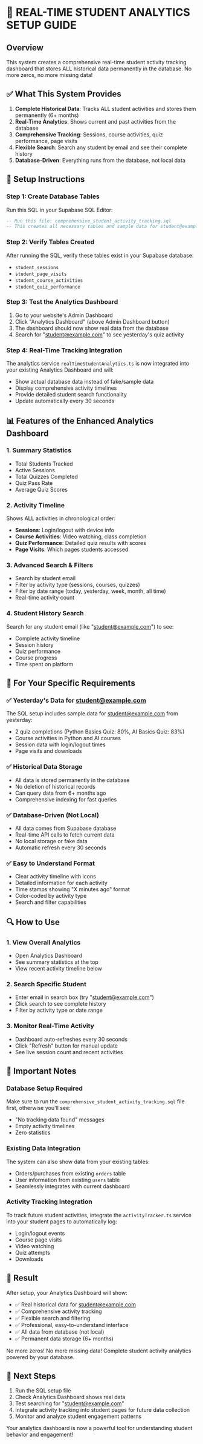 # 🚀 REAL-TIME STUDENT ANALYTICS SETUP GUIDE

## Overview
This system creates a comprehensive real-time student activity tracking dashboard that stores ALL historical data permanently in the database. No more zeros, no more missing data!

## ✅ What This System Provides

1. **Complete Historical Data**: Tracks ALL student activities and stores them permanently (6+ months)
2. **Real-Time Analytics**: Shows current and past activities from the database
3. **Comprehensive Tracking**: Sessions, course activities, quiz performance, page visits
4. **Flexible Search**: Search any student by email and see their complete history
5. **Database-Driven**: Everything runs from the database, not local data

## 🔧 Setup Instructions

### Step 1: Create Database Tables
Run this SQL in your Supabase SQL Editor:

```sql
-- Run this file: comprehensive_student_activity_tracking.sql
-- This creates all necessary tables and sample data for student@example.com
```

### Step 2: Verify Tables Created
After running the SQL, verify these tables exist in your Supabase database:
- `student_sessions`
- `student_page_visits` 
- `student_course_activities`
- `student_quiz_performance`

### Step 3: Test the Analytics Dashboard
1. Go to your website's Admin Dashboard
2. Click "Analytics Dashboard" (above Admin Dashboard button)
3. The dashboard should now show real data from the database
4. Search for "student@example.com" to see yesterday's quiz activity

### Step 4: Real-Time Tracking Integration
The analytics service `realTimeStudentAnalytics.ts` is now integrated into your existing Analytics Dashboard and will:
- Show actual database data instead of fake/sample data
- Display comprehensive activity timelines
- Provide detailed student search functionality
- Update automatically every 30 seconds

## 📊 Features of the Enhanced Analytics Dashboard

### 1. Summary Statistics
- Total Students Tracked
- Active Sessions
- Total Quizzes Completed
- Quiz Pass Rate
- Average Quiz Scores

### 2. Activity Timeline
Shows ALL activities in chronological order:
- **Sessions**: Login/logout with device info
- **Course Activities**: Video watching, class completion
- **Quiz Performance**: Detailed quiz results with scores
- **Page Visits**: Which pages students accessed

### 3. Advanced Search & Filters
- Search by student email
- Filter by activity type (sessions, courses, quizzes)
- Filter by date range (today, yesterday, week, month, all time)
- Real-time activity count

### 4. Student History Search
Search for any student email (like "student@example.com") to see:
- Complete activity timeline
- Session history
- Quiz performance
- Course progress
- Time spent on platform

## 🎯 For Your Specific Requirements

### ✅ Yesterday's Data for student@example.com
The SQL setup includes sample data for student@example.com from yesterday:
- 2 quiz completions (Python Basics Quiz: 80%, AI Basics Quiz: 83%)
- Course activities in Python and AI courses
- Session data with login/logout times
- Page visits and downloads

### ✅ Historical Data Storage
- All data is stored permanently in the database
- No deletion of historical records
- Can query data from 6+ months ago
- Comprehensive indexing for fast queries

### ✅ Database-Driven (Not Local)
- All data comes from Supabase database
- Real-time API calls to fetch current data
- No local storage or fake data
- Automatic refresh every 30 seconds

### ✅ Easy to Understand Format
- Clear activity timeline with icons
- Detailed information for each activity
- Time stamps showing "X minutes ago" format
- Color-coded by activity type
- Search and filter capabilities

## 🔍 How to Use

### 1. View Overall Analytics
- Open Analytics Dashboard
- See summary statistics at the top
- View recent activity timeline below

### 2. Search Specific Student
- Enter email in search box (try "student@example.com")
- Click search to see complete history
- Filter by activity type or date range

### 3. Monitor Real-Time Activity
- Dashboard auto-refreshes every 30 seconds
- Click "Refresh" button for manual update
- See live session count and recent activities

## 🚨 Important Notes

### Database Setup Required
Make sure to run the `comprehensive_student_activity_tracking.sql` file first, otherwise you'll see:
- "No tracking data found" messages
- Empty activity timelines
- Zero statistics

### Existing Data Integration
The system can also show data from your existing tables:
- Orders/purchases from existing `orders` table
- User information from existing `users` table
- Seamlessly integrates with current dashboard

### Activity Tracking Integration
To track future student activities, integrate the `activityTracker.ts` service into your student pages to automatically log:
- Login/logout events
- Course page visits
- Video watching
- Quiz attempts
- Downloads

## 🎉 Result

After setup, your Analytics Dashboard will show:
- ✅ Real historical data for student@example.com
- ✅ Comprehensive activity tracking
- ✅ Flexible search and filtering
- ✅ Professional, easy-to-understand interface
- ✅ All data from database (not local)
- ✅ Permanent data storage (6+ months)

No more zeros! No more missing data! Complete student activity analytics powered by your database.

## 🔧 Next Steps

1. Run the SQL setup file
2. Check Analytics Dashboard shows real data
3. Test searching for "student@example.com"
4. Integrate activity tracking into student pages for future data collection
5. Monitor and analyze student engagement patterns

Your analytics dashboard is now a powerful tool for understanding student behavior and engagement! 
